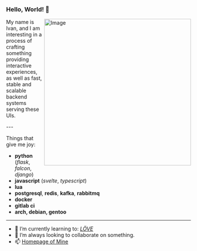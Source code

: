 ### Hello, World! 👋
<img src="https://raw.githubusercontent.com/MicaelliMedeiros/micaellimedeiros/master/image/computer-illustration.png" min-width="400px" max-width="400px" width="400px" align="right" alt="Image">
<p align="left">
My name is Ivan, and I am interesting in a process of crafting something providing interactive experiences, as well as fast, stable and scalable backend systems serving these UIs.

</p>
---

Things that give me joy:

- __python__ (*flask*, *falcon*, *django*)
- __javascript__ (*svelte*, *typescript*)
- __lua__
- __postgresql__, __redis__, __kafka__, __rabbitmq__
- __docker__
- __gitlab ci__
- __arch, debian, gentoo__

---

- 🌱 I’m currently learning to: [*LÖVE*](https://love2d.org/)
- 👯 I’m always looking to collaborate on something.
- 📫 [Homepage of Mine](https://oschepkov.ru)
